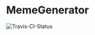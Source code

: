 # MemeGenerator

![Travis-CI-Status](https://travis-ci.org/AlejandroMoran/MemeGenerator.svg?branch=master)
